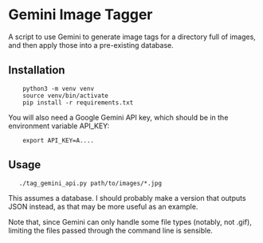 # Gemini Image Tagger

A script to use Gemini to generate image tags for a directory full of
images, and then apply those into a pre-existing database.

## Installation

```
    python3 -m venv venv
    source venv/bin/activate
    pip install -r requirements.txt
```

You will also need a Google Gemini API key, which should be in the
environment variable API_KEY:

```
    export API_KEY=A....
```

## Usage

```
   ./tag_gemini_api.py path/to/images/*.jpg
```

This assumes a database. I should probably make a version that outputs JSON instead,
as that may be more useful as an example.

Note that, since Gemini can only handle some file types (notably, not
.gif), limiting the files passed through the command line is sensible.
